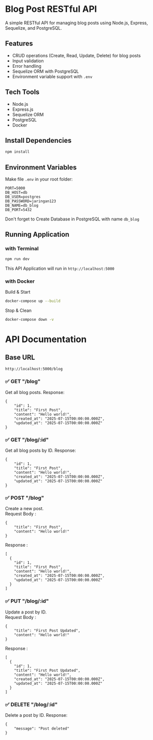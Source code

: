 
# Blog Post RESTful API

A simple RESTful API for managing blog posts using Node.js, Express, Sequelize, and PostgreSQL.


## Features

- CRUD operations (Create, Read, Update, Delete) for blog posts
- Input validation
- Error handling
- Sequelize ORM with PostgreSQL
- Environment variable support with `.env`

## Tech Tools

- Node.js
- Express.js
- Sequelize ORM
- PostgreSQL
- Docker

## Install Dependencies
```bash
npm install
```

## Environment Variables

Make file `.env` in your root folder:

```env
PORT=5000
DB_HOST=db
DB_USER=postgres
DB_PASSWORD=jaringan123
DB_NAME=db_blog
DB_PORT=5432
```
Don't forget to Create Database in PostgreSQL with name `db_blog`


## Running Application
### with Terminal
```bash
npm run dev
```
This API Application will run in `http://localhost:5000`


### with Docker
Build & Start
```bash
docker-compose up --build
```

Stop & Clean
```bash
docker-compose down -v
```

# API Documentation
## Base URL
```bash
http://localhost:5000/blog
```

### ✅ GET "/blog"
Get all blog posts.
Response:
```
{
    "id": 1,
    "title": "First Post",
    "content": "Hello world!",
    "created_at": "2025-07-15T00:00:00.000Z",
    "updated_at": "2025-07-15T00:00:00.000Z"
}
```

### ✅ GET "/blog/:id"
Get all blog posts by ID.
Response:
```
{
    "id": 1,
    "title": "First Post",
    "content": "Hello world!",
    "created_at": "2025-07-15T00:00:00.000Z",
    "updated_at": "2025-07-15T00:00:00.000Z"
}
```

### ✅ POST "/blog"
Create a new post.\
Request Body :
```
{
    "title": "First Post",
    "content": "Hello world!"
}
```
Response :
```
[
  {
    "id": 1,
    "title": "First Post",
    "content": "Hello world!",
    "created_at": "2025-07-15T00:00:00.000Z",
    "updated_at": "2025-07-15T00:00:00.000Z"
  }
]
```

### ✅ PUT "/blog/:id"
Update a post by ID.\
Request Body :
```
{
    "title": "First Post Updated",
    "content": "Hello world!"
}
```
Response :
```
[
  {
    "id": 1,
    "title": "First Post Updated",
    "content": "Hello world!",
    "created_at": "2025-07-15T00:00:00.000Z",
    "updated_at": "2025-07-15T00:00:00.000Z"
  }
]
```

### ✅ DELETE "/blog/:id"
Delete a post by ID.
Response:
```
{
    "message": "Post deleted"
}
```
